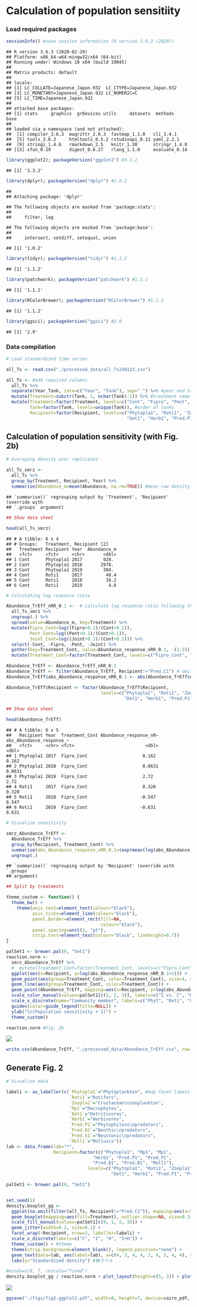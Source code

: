 # Calculation of population sensitiity

### Load required packages

``` r
sessionInfo() #save session information (R version 3.6.3 (2020))
```

    ## R version 3.6.3 (2020-02-29)
    ## Platform: x86_64-w64-mingw32/x64 (64-bit)
    ## Running under: Windows 10 x64 (build 19045)
    ## 
    ## Matrix products: default
    ## 
    ## locale:
    ## [1] LC_COLLATE=Japanese_Japan.932  LC_CTYPE=Japanese_Japan.932   
    ## [3] LC_MONETARY=Japanese_Japan.932 LC_NUMERIC=C                  
    ## [5] LC_TIME=Japanese_Japan.932    
    ## 
    ## attached base packages:
    ## [1] stats     graphics  grDevices utils     datasets  methods   base     
    ## 
    ## loaded via a namespace (and not attached):
    ##  [1] compiler_3.6.3  magrittr_2.0.3  fastmap_1.1.0   cli_3.4.1      
    ##  [5] tools_3.6.3     htmltools_0.5.2 rstudioapi_0.11 yaml_2.2.1     
    ##  [9] stringi_1.4.6   rmarkdown_2.5   knitr_1.30      stringr_1.4.0  
    ## [13] xfun_0.19       digest_0.6.27   rlang_1.1.0     evaluate_0.14

``` r
library(ggplot2); packageVersion("ggplot2") #3.3.2
```

    ## [1] '3.3.2'

``` r
library(dplyr); packageVersion("dplyr") #1.0.2
```

    ## 
    ## Attaching package: 'dplyr'

    ## The following objects are masked from 'package:stats':
    ## 
    ##     filter, lag

    ## The following objects are masked from 'package:base':
    ## 
    ##     intersect, setdiff, setequal, union

    ## [1] '1.0.2'

``` r
library(tidyr); packageVersion("tidyr") #1.1.2
```

    ## [1] '1.1.2'

``` r
library(patchwork); packageVersion("patchwork") #1.1.1
```

    ## [1] '1.1.1'

``` r
library(RColorBrewer); packageVersion("RColorBrewer") #1.1.2
```

    ## [1] '1.1.2'

``` r
library(ggsci); packageVersion("ggsci") #2.9
```

    ## [1] '2.9'

### Data compilation

``` r
# Load standardized time series

all_Ts <- read.csv("./processed_data/all_Ts240123.csv") 

all_Ts <- #add required columns
  all_Ts %>%
  separate(Year_Tank, into=c("Year", "Tank"), sep="_") %>% #year and tank
  mutate(Treatment=substr(Tank, 1, nchar(Tank)-1)) %>% #treatment name
  mutate(Treatment=factor(Treatment, levels=c("Cont", "Fipro", "Pent", "Joint")), #order of treatments
         Tank=factor(Tank, levels=unique(Tank)), #order of tanks
         Recipient=factor(Recipient, levels=c("Phytopla1", "Roti1", "Zoopla1", "Mp1", 
                                              "Det1", "Herb1", "Pred.P1", "Pred.B1", "Pred.S1", "Moll1"))) #order of recipient populations
```

## Calculation of population sensitivity (with Fig. 2b)

``` r
# Averaging density over replicates

all_Ts_smrz <- 
  all_Ts %>%
  group_by(Treatment, Recipient, Year) %>%
  summarise(Abundance_m=mean(Abundance, na.rm=TRUE)) #mean raw density
```

    ## `summarise()` regrouping output by 'Treatment', 'Recipient' (override with
    ## `.groups` argument)

``` r
## Show data sheet

head(all_Ts_smrz)
```

    ## # A tibble: 6 x 4
    ## # Groups:   Treatment, Recipient [2]
    ##   Treatment Recipient Year  Abundance_m
    ##   <fct>     <fct>     <chr>       <dbl>
    ## 1 Cont      Phytopla1 2017        928. 
    ## 2 Cont      Phytopla1 2018       2978. 
    ## 3 Cont      Phytopla1 2019        304. 
    ## 4 Cont      Roti1     2017         40.4
    ## 5 Cont      Roti1     2018         38.2
    ## 6 Cont      Roti1     2019          4.6

``` r
# Calculating log response ratio

Abundance_TrEff_nRR_0.1 <-  # calculate log response ratio following the method from Mratinson and Raupp 2013
  all_Ts_smrz %>%
  ungroup(.) %>%
  spread(value=Abundance_m, key=Treatment) %>%
  mutate(Fipro_Cont=log((Fipro+0.1)/(Cont+0.1)), 
         Pent_Cont=log((Pent+0.1)/(Cont+0.1)),
         Joint_Cont=log((Joint+0.1)/(Cont+0.1))) %>%
  select(-Cont, -Fipro, -Pent, -Joint) %>%
  gather(key=Treatment_Cont, value=Abundance_response_nRR_0.1, -(1:2)) %>%
  mutate(Treatment_Cont=factor(Treatment_Cont, levels=c("Fipro_Cont", "Pent_Cont", "Joint_Cont")))

Abundance_TrEff <- Abundance_TrEff_nRR_0.1
Abundance_TrEff <- filter(Abundance_TrEff, Recipient!="Pred.C1") # omit nektonic predators
Abundance_TrEff$abs_Abundance_response_nRR_0.1 <- abs(Abundance_TrEff$Abundance_response_nRR_0.1) #Absolute values

Abundance_TrEff$Recipient <- factor(Abundance_TrEff$Recipient, 
                                    levels=c("Phytopla1", "Roti1", "Zoopla1", "Mp1", 
                                             "Det1", "Herb1", "Pred.P1", "Pred.B1", "Pred.S1", "Moll1"))

## Show data sheet

head(Abundance_TrEff)
```

    ## # A tibble: 6 x 5
    ##   Recipient Year  Treatment_Cont Abundance_response_nR~ abs_Abundance_response_~
    ##   <fct>     <chr> <fct>                           <dbl>                    <dbl>
    ## 1 Phytopla1 2017  Fipro_Cont                     0.162                    0.162 
    ## 2 Phytopla1 2018  Fipro_Cont                     0.0631                   0.0631
    ## 3 Phytopla1 2019  Fipro_Cont                     2.72                     2.72  
    ## 4 Roti1     2017  Fipro_Cont                     0.320                    0.320 
    ## 5 Roti1     2018  Fipro_Cont                    -0.547                    0.547 
    ## 6 Roti1     2019  Fipro_Cont                    -0.631                    0.631

``` r
# Visualize sensitivity

smrz_Abundance_TrEff <- 
  Abundance_TrEff %>%
  group_by(Recipient, Treatment_Cont) %>%
  summarise(abs_Abundance_response_nRR_0.1=(exp(mean(log(abs_Abundance_response_nRR_0.1+1)))-1)) %>% #calculating geometric mean
  ungroup(.)
```

    ## `summarise()` regrouping output by 'Recipient' (override with `.groups`
    ## argument)

``` r
## Split by treatments

theme_custom <- function() {
  theme_bw() + 
    theme(axis.text=element_text(colour="black"), 
          axis.ticks=element_line(colour="black"),
          panel.border=element_rect(fill=NA, 
                                    colour="black"), 
          panel.spacing=unit(3, "pt"),
          strip.text=element_text(colour="black", lineheight=0.7))
}

palSet1 <- brewer.pal(9, "Set1")
reaction.norm <-
  smrz_Abundance_TrEff %>%
  #  mutate(Treatment_Cont=factor(Treatment_Cont, levels=c("Fipro_Cont", "Joint_Cont", "Pent_Cont"))) %>%
  ggplot(aes(x=Recipient, y=log(abs_Abundance_response_nRR_0.1+1))) +
  geom_point(aes(group=Treatment_Cont, color=Treatment_Cont), size=4, shape=16) +
  geom_line(aes(group=Treatment_Cont, color=Treatment_Cont)) +
  geom_point(Abundance_TrEff, mapping=aes(x=Recipient, y=log(abs_Abundance_response_nRR_0.1+1), group=Treatment_Cont, color=Treatment_Cont), alpha=0.4, shape=16) +
  scale_color_manual(values=palSet1[c(1, 2, 3)], labels=c("I vs. C", "H vs. C", "I+H vs. C")) + 
  scale_x_discrete(name="Community member", labels=c("Phyt", "Roti", "C.zoop", "Macr", "Detr", "Herb", "P.pred", "B.pred", "N.pred", "Moll")) + 
  guides(color=guide_legend(title=NULL)) +
  ylab("ln(Population sensitivity + 1)") + 
  theme_custom()

reaction.norm #Fig. 2b
```

![](3_Calculation_of_population_sensitivity_files/figure-markdown_github/calc%20sensitiivty-1.png)

``` r
write.csv(Abundance_TrEff, "./processed_data/Abundance_TrEff.csv", row.names=FALSE) # export sensitivity data
```

## Generate Fig. 2

``` r
# Visualize data

labeli <- as_labeller(c(`Phytopla1`="Phytoplankton", #map facet labels
                        `Roti1`="Rotifers",
                        `Zoopla1`="Crustacean\nzooplankton",
                        `Mp1`="Macrophytes",
                        `Det1`="Detritivores",
                        `Herb1`="Herbivores",
                        `Pred.P1`="Phytophilous\npredators",
                        `Pred.B1`="Benthic\npredators",
                        `Pred.S1`="Neustonic\npredators",
                        `Moll1`="Molluscs"))
lab <- data.frame(lab="*", 
                  Recipient=factor(c("Phytopla1", "Mp1", "Mp1", 
                                 "Herb1", "Pred.P1", "Pred.P1", 
                                 "Pred.B1", "Pred.B1", "Moll1"), 
                               levels=c("Phytopla1", "Roti1", "Zoopla1", "Mp1", 
                                        "Det1", "Herb1", "Pred.P1", "Pred.B1", "Pred.S1", "Moll1")))

palSet1 <- brewer.pal(9, "Set1")


set.seed(1)
density.boxplot_gg <- 
  ggplot(na.omit(filter(all_Ts, Recipient!="Pred.C1")), mapping=aes(x=Treatment, y=scAbundance)) +
  geom_boxplot(mapping=aes(fill=Treatment), outlier.shape=NA, size=0.3, colour="black") + 
  scale_fill_manual(values=palSet1[c(9, 1, 2, 3)]) + 
  geom_jitter(width=0.2, size=0.1) + 
  facet_wrap(~Recipient, nrow=2, labeller=labeli) + 
  scale_x_discrete(labels=c("C", "I", "H", "I+H")) +
  theme_custom() + #theme
  theme(strip.background=element_blank(), legend.position="none") +
  geom_text(data=lab, aes(label=lab), x=c(4, 3, 4, 4, 2, 4, 2, 4, 4), y=2.5, size=10) +
  labs(y="Standardized density") #軸ラベル
```

``` r
#windows(8, 7, rescale="fixed")
density.boxplot_gg / reaction.norm + plot_layout(height=c(5, 3)) + plot_annotation(tag_levels="a") & theme(plot.tag=element_text(face="bold"))
```

![](3_Calculation_of_population_sensitivity_files/figure-markdown_github/paper%20fig-1.png)

``` r
ggsave("./figs/fig2.ggplot2.pdf", width=8, height=7, device=cairo_pdf, unit="in")
```

